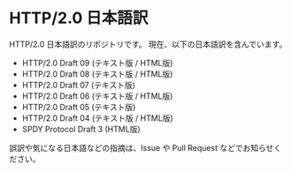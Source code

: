 HTTP/2.0 日本語訳
================

HTTP/2.0 日本語訳のリポジトリです。
現在、以下の日本語訳を含んでいます。

* HTTP/2.0 Draft 09 (テキスト版 / HTML版)
* HTTP/2.0 Draft 08 (テキスト版 / HTML版)
* HTTP/2.0 Draft 07 (テキスト版)
* HTTP/2.0 Draft 06 (テキスト版 / HTML版)
* HTTP/2.0 Draft 05 (テキスト版)
* HTTP/2.0 Draft 04 (テキスト版 / HTML版)
* SPDY Protocol Draft 3 (HTML版)

誤訳や気になる日本語などの指摘は、Issue や Pull Request などでお知らせください。

